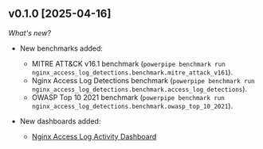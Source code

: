 ## v0.1.0 [2025-04-16]
 
 _What's new?_
 
 - New benchmarks added:
   - MITRE ATT&CK v16.1 benchmark (`powerpipe benchmark run nginx_access_log_detections.benchmark.mitre_attack_v161`).
   - Nginx Access Log Detections benchmark (`powerpipe benchmark run nginx_access_log_detections.benchmark.access_log_detections`).
   - OWASP Top 10 2021 benchmark (`powerpipe benchmark run nginx_access_log_detections.benchmark.owasp_top_10_2021`).
 
 - New dashboards added:
   - [Nginx Access Log Activity Dashboard](https://hub.powerpipe.io/mods/turbot/tailpipe-mod-nginx-access-log-detections/dashboards/dashboard.activity_dashboard)